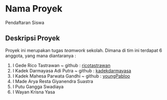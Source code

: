 # Nama Proyek

Pendaftaran Siswa

## Deskripsi Proyek

Proyek ini merupakan tugas _teamwork_ sekolah. Dimana di tim ini terdapat 6 anggota, yang mana diantaranya :

1. I Gede Rico Tastrawan ~ github : [ricotastrawan](https://github.com/ricotastrawan)
2. I Kadek Darmayasa Adi Putra ~ github : [kadekdarmayasa](https://github.com/kadekdarmayasa)
3. I Kadek Mahesa Parwata Gandhi ~ github : [youngPabloo](https://github.com/youngPabloo)
4. I Made Arya Resta Giyanendra Suastra
5. I Putu Gangga Swadiaya
6. I Wayan Krisna Yasa
